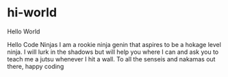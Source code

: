 # hi-world

Hello World

Hello Code Ninjas I am a rookie ninja genin that aspires to be a hokage level ninja. I will lurk in the shadows but will help you where I can and ask you to teach me a jutsu whenever I hit a wall. To all the senseis and nakamas out there, happy coding

